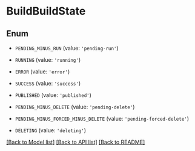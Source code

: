 # BuildBuildState


## Enum

* `PENDING_MINUS_RUN` (value: `'pending-run'`)

* `RUNNING` (value: `'running'`)

* `ERROR` (value: `'error'`)

* `SUCCESS` (value: `'success'`)

* `PUBLISHED` (value: `'published'`)

* `PENDING_MINUS_DELETE` (value: `'pending-delete'`)

* `PENDING_MINUS_FORCED_MINUS_DELETE` (value: `'pending-forced-delete'`)

* `DELETING` (value: `'deleting'`)

[[Back to Model list]](../README.md#documentation-for-models) [[Back to API list]](../README.md#documentation-for-api-endpoints) [[Back to README]](../README.md)


